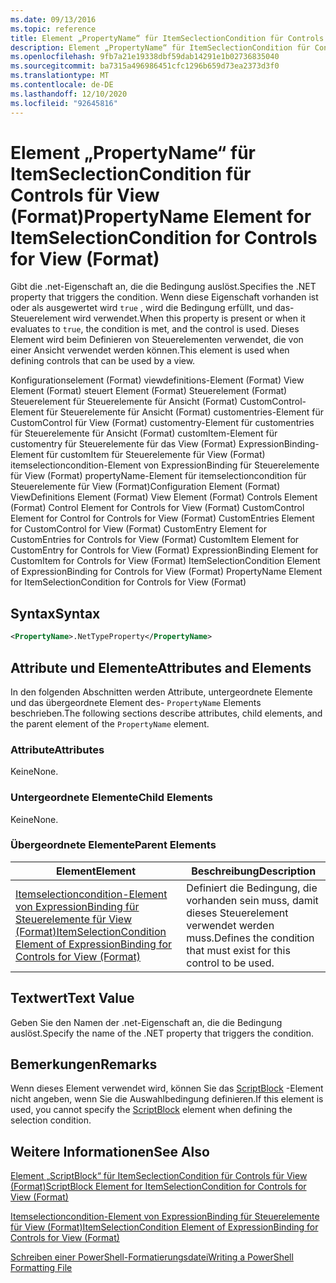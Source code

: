 ```yaml
---
ms.date: 09/13/2016
ms.topic: reference
title: Element „PropertyName“ für ItemSeclectionCondition für Controls für View (Format)
description: Element „PropertyName“ für ItemSeclectionCondition für Controls für View (Format)
ms.openlocfilehash: 9fb7a21e19338dbf59dab14291e1b02736835040
ms.sourcegitcommit: ba7315a496986451cfc1296b659d73ea2373d3f0
ms.translationtype: MT
ms.contentlocale: de-DE
ms.lasthandoff: 12/10/2020
ms.locfileid: "92645816"
---
```

# <a name="propertyname-element-for-itemselectioncondition-for-controls-for-view-format"></a><span data-ttu-id="e3330-103">Element „PropertyName“ für ItemSeclectionCondition für Controls für View (Format)</span><span class="sxs-lookup"><span data-stu-id="e3330-103">PropertyName Element for ItemSelectionCondition for Controls for View (Format)</span></span>

<span data-ttu-id="e3330-104">Gibt die .net-Eigenschaft an, die die Bedingung auslöst.</span><span class="sxs-lookup"><span data-stu-id="e3330-104">Specifies the .NET property that triggers the condition.</span></span> <span data-ttu-id="e3330-105">Wenn diese Eigenschaft vorhanden ist oder als ausgewertet wird `true` , wird die Bedingung erfüllt, und das-Steuerelement wird verwendet.</span><span class="sxs-lookup"><span data-stu-id="e3330-105">When this property is present or when it evaluates to `true`, the condition is met, and the control is used.</span></span> <span data-ttu-id="e3330-106">Dieses Element wird beim Definieren von Steuerelementen verwendet, die von einer Ansicht verwendet werden können.</span><span class="sxs-lookup"><span data-stu-id="e3330-106">This element is used when defining controls that can be used by a view.</span></span>

<span data-ttu-id="e3330-107">Konfigurationselement (Format) viewdefinitions-Element (Format) View Element (Format) steuert Element (Format) Steuerelement (Format) Steuerelement für Steuerelemente für Ansicht (Format) CustomControl-Element für Steuerelemente für Ansicht (Format) customentries-Element für CustomControl für View (Format) customentry-Element für customentries für Steuerelemente für Ansicht (Format) customItem-Element für customentry für Steuerelemente für das View (Format) ExpressionBinding-Element für customItem für Steuerelemente für View (Format) itemselectioncondition-Element von ExpressionBinding für Steuerelemente für View (Format) propertyName-Element für itemselectioncondition für Steuerelemente für View (Format)</span><span class="sxs-lookup"><span data-stu-id="e3330-107">Configuration Element (Format) ViewDefinitions Element (Format) View Element (Format) Controls Element (Format) Control Element for Controls for View (Format) CustomControl Element for Control for Controls for View (Format) CustomEntries Element for CustomControl for View (Format) CustomEntry Element for CustomEntries for Controls for View (Format) CustomItem Element for CustomEntry for Controls for View (Format) ExpressionBinding Element for CustomItem for Controls for View (Format) ItemSelectionCondition Element of ExpressionBinding for Controls for View (Format) PropertyName Element for ItemSelectionCondition for Controls for View (Format)</span></span>

## <a name="syntax"></a><span data-ttu-id="e3330-108">Syntax</span><span class="sxs-lookup"><span data-stu-id="e3330-108">Syntax</span></span>

```xml
<PropertyName>.NetTypeProperty</PropertyName>
```

## <a name="attributes-and-elements"></a><span data-ttu-id="e3330-109">Attribute und Elemente</span><span class="sxs-lookup"><span data-stu-id="e3330-109">Attributes and Elements</span></span>

<span data-ttu-id="e3330-110">In den folgenden Abschnitten werden Attribute, untergeordnete Elemente und das übergeordnete Element des- `PropertyName` Elements beschrieben.</span><span class="sxs-lookup"><span data-stu-id="e3330-110">The following sections describe attributes, child elements, and the parent element of the `PropertyName` element.</span></span>

### <a name="attributes"></a><span data-ttu-id="e3330-111">Attribute</span><span class="sxs-lookup"><span data-stu-id="e3330-111">Attributes</span></span>

<span data-ttu-id="e3330-112">Keine</span><span class="sxs-lookup"><span data-stu-id="e3330-112">None.</span></span>

### <a name="child-elements"></a><span data-ttu-id="e3330-113">Untergeordnete Elemente</span><span class="sxs-lookup"><span data-stu-id="e3330-113">Child Elements</span></span>

<span data-ttu-id="e3330-114">Keine</span><span class="sxs-lookup"><span data-stu-id="e3330-114">None.</span></span>

### <a name="parent-elements"></a><span data-ttu-id="e3330-115">Übergeordnete Elemente</span><span class="sxs-lookup"><span data-stu-id="e3330-115">Parent Elements</span></span>

|<span data-ttu-id="e3330-116">Element</span><span class="sxs-lookup"><span data-stu-id="e3330-116">Element</span></span>|<span data-ttu-id="e3330-117">Beschreibung</span><span class="sxs-lookup"><span data-stu-id="e3330-117">Description</span></span>|
|-------------|-----------------|
|[<span data-ttu-id="e3330-118">Itemselectioncondition-Element von ExpressionBinding für Steuerelemente für View (Format)</span><span class="sxs-lookup"><span data-stu-id="e3330-118">ItemSelectionCondition Element of ExpressionBinding for Controls for View (Format)</span></span>](./itemselectioncondition-element-for-expressionbinding-for-controls-for-view-format.md)|<span data-ttu-id="e3330-119">Definiert die Bedingung, die vorhanden sein muss, damit dieses Steuerelement verwendet werden muss.</span><span class="sxs-lookup"><span data-stu-id="e3330-119">Defines the condition that must exist for this control to be used.</span></span>|

## <a name="text-value"></a><span data-ttu-id="e3330-120">Textwert</span><span class="sxs-lookup"><span data-stu-id="e3330-120">Text Value</span></span>

<span data-ttu-id="e3330-121">Geben Sie den Namen der .net-Eigenschaft an, die die Bedingung auslöst.</span><span class="sxs-lookup"><span data-stu-id="e3330-121">Specify the name of the .NET property that triggers the condition.</span></span>

## <a name="remarks"></a><span data-ttu-id="e3330-122">Bemerkungen</span><span class="sxs-lookup"><span data-stu-id="e3330-122">Remarks</span></span>

<span data-ttu-id="e3330-123">Wenn dieses Element verwendet wird, können Sie das [ScriptBlock](./scriptblock-element-for-itemselectioncondition-for-controls-for-view-format.md) -Element nicht angeben, wenn Sie die Auswahlbedingung definieren.</span><span class="sxs-lookup"><span data-stu-id="e3330-123">If this element is used, you cannot specify the [ScriptBlock](./scriptblock-element-for-itemselectioncondition-for-controls-for-view-format.md) element when defining the selection condition.</span></span>

## <a name="see-also"></a><span data-ttu-id="e3330-124">Weitere Informationen</span><span class="sxs-lookup"><span data-stu-id="e3330-124">See Also</span></span>

[<span data-ttu-id="e3330-125">Element „ScriptBlock“ für ItemSeclectionCondition für Controls für View (Format)</span><span class="sxs-lookup"><span data-stu-id="e3330-125">ScriptBlock Element for ItemSelectionCondition for Controls for View (Format)</span></span>](./scriptblock-element-for-itemselectioncondition-for-controls-for-view-format.md)

[<span data-ttu-id="e3330-126">Itemselectioncondition-Element von ExpressionBinding für Steuerelemente für View (Format)</span><span class="sxs-lookup"><span data-stu-id="e3330-126">ItemSelectionCondition Element of ExpressionBinding for Controls for View (Format)</span></span>](./itemselectioncondition-element-for-expressionbinding-for-controls-for-view-format.md)

[<span data-ttu-id="e3330-127">Schreiben einer PowerShell-Formatierungsdatei</span><span class="sxs-lookup"><span data-stu-id="e3330-127">Writing a PowerShell Formatting File</span></span>](./writing-a-powershell-formatting-file.md)
